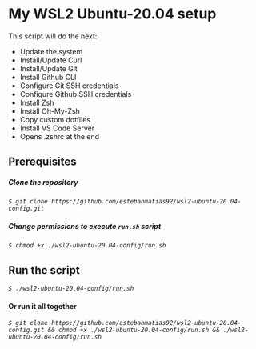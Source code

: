 # My WSL2 Ubuntu-20.04 setup

This script will do the next:

* Update the system
* Install/Update Curl
* Install/Update Git
* Install Github CLI
* Configure Git SSH credentials
* Configure Github SSH credentials
* Install Zsh
* Install Oh-My-Zsh
* Copy custom dotfiles
* Install VS Code Server
* Opens .zshrc at the end

## Prerequisites

##### Clone the repository

*`$ git clone https://github.com/estebanmatias92/wsl2-ubuntu-20.04-config.git`*

##### Change permissions to execute `run.sh` script

*`$ chmod +x ./wsl2-ubuntu-20.04-config/run.sh`*


## Run the script

*`$ ./wsl2-ubuntu-20.04-config/run.sh`*


#### Or run it all together

*`$ git clone https://github.com/estebanmatias92/wsl2-ubuntu-20.04-config.git &&
chmod +x ./wsl2-ubuntu-20.04-config/run.sh &&
./wsl2-ubuntu-20.04-config/run.sh`*